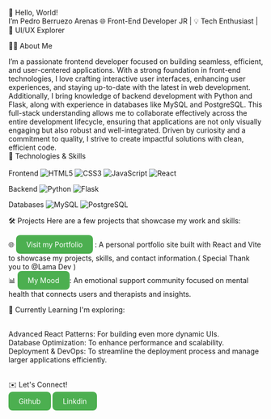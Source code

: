 👋 Hello, World!  <br/>
I’m Pedro Berruezo Arenas
🌐 Front-End Developer JR | 💡 Tech Enthusiast | 🎨 UI/UX Explorer

🧑‍💻 About Me<br/>

I’m a passionate frontend developer focused on building seamless, efficient, and user-centered applications. With a strong foundation in front-end technologies, I love crafting interactive user interfaces, enhancing user experiences, and staying up-to-date with the latest in web development. Additionally, I bring knowledge of backend development with Python and Flask, along with experience in databases like MySQL and PostgreSQL. This full-stack understanding allows me to collaborate effectively across the entire development lifecycle, ensuring that applications are not only visually engaging but also robust and well-integrated. Driven by curiosity and a commitment to quality, I strive to create impactful solutions with clean, efficient code.
<br/>🔧 Technologies & Skills<br/><br/>
Frontend
![HTML5](https://img.shields.io/badge/-HTML5-E34F26?logo=html5&logoColor=white&style=for-the-badge) 
![CSS3](https://img.shields.io/badge/-CSS3-1572B6?logo=css3&logoColor=white&style=for-the-badge) 
![JavaScript](https://img.shields.io/badge/-JavaScript-F7DF1E?logo=javascript&logoColor=black&style=for-the-badge) 
![React](https://img.shields.io/badge/-React-61DAFB?logo=react&logoColor=black&style=for-the-badge) 


Backend
![Python](https://img.shields.io/badge/-Python-3776AB?logo=python&logoColor=white&style=for-the-badge) 
![Flask](https://img.shields.io/badge/-Flask-000000?logo=flask&logoColor=white&style=for-the-badge)

Databases
![MySQL](https://img.shields.io/badge/-MySQL-4479A1?logo=mysql&logoColor=white&style=for-the-badge) 
![PostgreSQL](https://img.shields.io/badge/-PostgreSQL-336791?logo=postgresql&logoColor=white&style=for-the-badge)

🛠️ Projects
Here are a few projects that showcase my work and skills:

🌐 <a href="https://pbadeveloper.vercel.app/" style="display: inline-block; padding: 10px 20px; background-color: #4CAF50; color: white; border-radius: 8px; text-decoration: none;">
  Visit my Portfolio
</a>
: A personal portfolio site built with React and Vite to showcase my projects, skills, and contact information.( Special Thank you to @Lama Dev )<br/>
📊 <a href="https://github.com/PberruezoArenas/My-Mood-Final-Project" style="display: inline-block; padding: 10px 20px; background-color: #4CAF50; color: white; border-radius: 8px; text-decoration: none;">
  My Mood
</a>: An emotional support community focused on mental health that connects users and therapists and insights.<br/>

🌱 Currently Learning
I'm exploring:

<br/>Advanced React Patterns: For building even more dynamic UIs.
<br/>Database Optimization: To enhance performance and scalability.
<br/>Deployment & DevOps: To streamline the deployment process and manage larger applications efficiently.
 
<br/>
✉️ Let's Connect!<br/>
<a href="https://github.com/PberruezoArenas" style="display: inline-block; padding: 10px 20px; background-color: #4CAF50; color: white; border-radius: 8px; text-decoration: none;">Github</a> 
<a href="https://www.linkedin.com/in/pedroberruezoarenas" style="display: inline-block; padding: 10px 20px; background-color: #4CAF50; color: white; border-radius: 8px; text-decoration: none;">Linkdin</a> 
<!---
PberruezoArenas/PberruezoArenas is a ✨ special ✨ repository because its `README.md` (this file) appears on your GitHub profile.
You can click the Preview link to take a look at your changes.
--->
